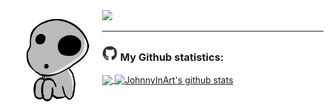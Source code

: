 <a href="https://git.io/typing-svg"> 
<img src="https://readme-typing-svg.herokuapp.com?font=Shadows+Into+Light&duration=3333&color=F7BE2E&vCenter=true&multiline=true&height=80&lines=Hi+there+%F0%9F%91%8B;Welcome+to+my+github+page">
</a>
<a>
<img align="left" src="https://github.com/JohnnyInArt/JohnnyInArt/blob/main/images/spirit.gif" width='150px'>
</a>
 
---
### <img src='https://github.com/JohnnyInArt/JohnnyInArt/blob/main/images/github.webp' width='25px'> My Github statistics:
<a  href="https://github.com/JohnnyInArt/">
<img align="center" src="https://github-readme-stats.vercel.app/api/top-langs/?username=JohnnyInArt&hide=html&theme=github_dark">
</a>
<a href="https://github.com/JohnnyInArt/">
  <img align="center" src="https://github-readme-stats.vercel.app/api?username=JohnnyInArt&count_private=true&show_icons=true&theme=github_dark" alt="JohnnyInArt's github stats" />
</a>
